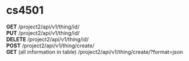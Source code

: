 # cs4501
**GET** /project2/api/v1/thing/id/  
**PUT** /project2/api/v1/thing/id/  
**DELETE** /project2/api/v1/thing/id/  
**POST** /project2/api/v1/thing/create/  
**GET** (all information in table) /project2/api/v1/thing/create/?format=json  

